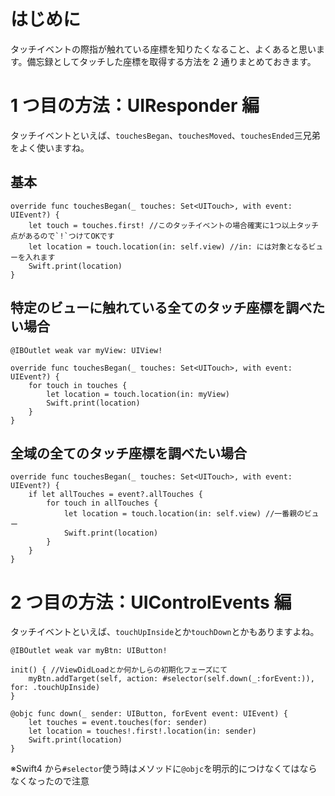 <!-- title:Swift：タッチイベントの際にタッチした座標を取得する方法２通り -->

# はじめに

タッチイベントの際指が触れている座標を知りたくなること、よくあると思います。備忘録としてタッチした座標を取得する方法を 2 通りまとめておきます。

# 1 つ目の方法：UIResponder 編

タッチイベントといえば、`touchesBegan`、`touchesMoved`、`touchesEnded`三兄弟をよく使いますね。

## 基本

```swift:
override func touchesBegan(_ touches: Set<UITouch>, with event: UIEvent?) {
	let touch = touches.first! //このタッチイベントの場合確実に1つ以上タッチ点があるので`!`つけてOKです
	let location = touch.location(in: self.view) //in: には対象となるビューを入れます
	Swift.print(location)
}
```

## 特定のビューに触れている全てのタッチ座標を調べたい場合

```swift:
@IBOutlet weak var myView: UIView!

override func touchesBegan(_ touches: Set<UITouch>, with event: UIEvent?) {
	for touch in touches {
		let location = touch.location(in: myView)
		Swift.print(location)
	}
}
```

## 全域の全てのタッチ座標を調べたい場合

```swift:
override func touchesBegan(_ touches: Set<UITouch>, with event: UIEvent?) {
	if let allTouches = event?.allTouches {
		for touch in allTouches {
			let location = touch.location(in: self.view) //一番親のビュー
			Swift.print(location)
		}
	}
}
```

# 2 つ目の方法：UIControlEvents 編

タッチイベントといえば、`touchUpInside`とか`touchDown`とかもありますよね。

```swift:
@IBOutlet weak var myBtn: UIButton!

init() { //ViewDidLoadとか何かしらの初期化フェーズにて
	myBtn.addTarget(self, action: #selector(self.down(_:forEvent:)), for: .touchUpInside)
}

@objc func down(_ sender: UIButton, forEvent event: UIEvent) {
	let touches = event.touches(for: sender)
	let location = touches!.first!.location(in: sender)
	Swift.print(location)
}
```

※Swift4 から`#selector`使う時はメソッドに`@objc`を明示的につけなくてはならなくなったので注意
